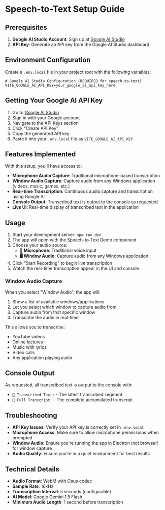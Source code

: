 # Speech-to-Text Setup Guide

## Prerequisites

1. **Google AI Studio Account**: Sign up at [Google AI Studio](https://aistudio.google.com/)
2. **API Key**: Generate an API key from the Google AI Studio dashboard

## Environment Configuration

Create a `.env.local` file in your project root with the following variables:

```env
# Google AI Studio Configuration (REQUIRED for speech-to-text)
VITE_GOOGLE_AI_API_KEY=your_google_ai_api_key_here
```

## Getting Your Google AI API Key

1. Go to [Google AI Studio](https://aistudio.google.com/)
2. Sign in with your Google account
3. Navigate to the API Keys section
4. Click "Create API Key"
5. Copy the generated API key
6. Paste it into your `.env.local` file as `VITE_GOOGLE_AI_API_KEY`

## Features Implemented

With this setup, you'll have access to:

- **Microphone Audio Capture**: Traditional microphone-based transcription
- **Window Audio Capture**: Capture audio from any Windows application (videos, music, games, etc.)
- **Real-time Transcription**: Continuous audio capture and transcription using Google AI
- **Console Output**: Transcribed text is output to the console as requested
- **Live UI**: Real-time display of transcribed text in the application

## Usage

1. Start your development server: `npm run dev`
2. The app will open with the Speech-to-Text Demo component
3. Choose your audio source:
   - **🎤 Microphone**: Traditional voice input
   - **🖥️ Window Audio**: Capture audio from any Windows application
4. Click "Start Recording" to begin live transcription
5. Watch the real-time transcription appear in the UI and console

### Window Audio Capture

When you select "Window Audio", the app will:
1. Show a list of available windows/applications
2. Let you select which window to capture audio from
3. Capture audio from that specific window
4. Transcribe the audio in real-time

This allows you to transcribe:
- YouTube videos
- Online lectures
- Music with lyrics
- Video calls
- Any application playing audio

## Console Output

As requested, all transcribed text is output to the console with:
- `🎤 Transcribed Text:` - The latest transcribed segment
- `📝 Full Transcript:` - The complete accumulated transcript

## Troubleshooting

- **API Key Issues**: Verify your API key is correctly set in `.env.local`
- **Microphone Access**: Make sure to allow microphone permissions when prompted
- **Window Audio**: Ensure you're running the app in Electron (not browser) for window capture
- **Audio Quality**: Ensure you're in a quiet environment for best results

## Technical Details

- **Audio Format**: WebM with Opus codec
- **Sample Rate**: 16kHz
- **Transcription Interval**: 5 seconds (configurable)
- **AI Model**: Google Gemini 1.5 Flash
- **Minimum Audio Length**: 1 second before transcription
